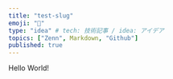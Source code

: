 ```yaml
---
title: "test-slug"
emoji: "🤖"
type: "idea" # tech: 技術記事 / idea: アイデア
topics: ["Zenn", Markdown, "Github"]
published: true
---
```


Hello World!